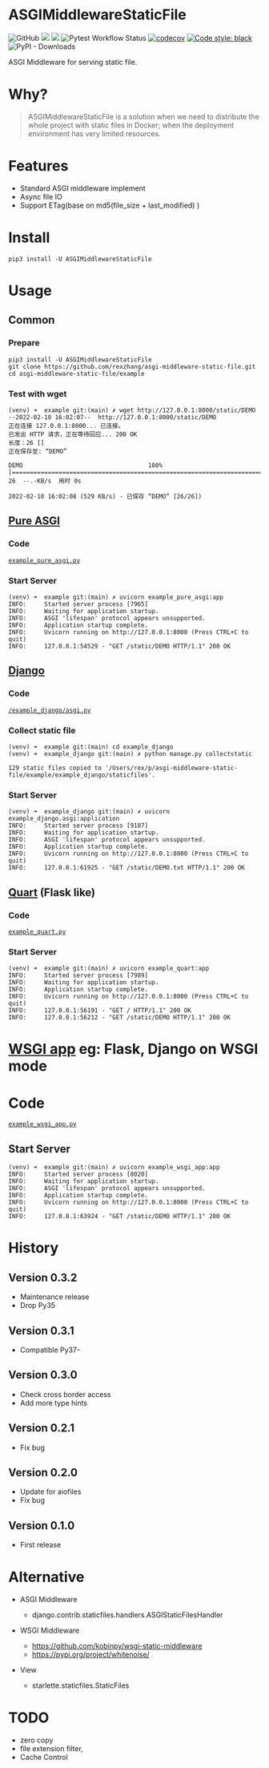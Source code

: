 # ASGIMiddlewareStaticFile

![GitHub](https://img.shields.io/github/license/rexzhang/asgi-middleware-static-file)
[![](https://img.shields.io/pypi/v/ASGIMiddlewareStaticFile.svg)](https://pypi.org/project/ASGIMiddlewareStaticFile/)
[![](https://img.shields.io/pypi/pyversions/ASGIMiddlewareStaticFile.svg)](https://pypi.org/project/ASGIMiddlewareStaticFile/)
![Pytest Workflow Status](https://github.com/rexzhang/asgi-middleware-static-file/actions/workflows/check-pytest.yaml/badge.svg)
[![codecov](https://codecov.io/gh/rexzhang/asgi-middleware-static-file/branch/main/graph/badge.svg?token=083O4RHEZE)](https://codecov.io/gh/rexzhang/asgi-middleware-static-file)
[![Code style: black](https://img.shields.io/badge/code%20style-black-000000.svg)](https://github.com/psf/black)
![PyPI - Downloads](https://img.shields.io/pypi/dm/ASGIMiddlewareStaticFile)

ASGI Middleware for serving static file.

# Why?

> ASGIMiddlewareStaticFile is a solution when we need to distribute the whole project with static files in Docker; when the deployment environment has very limited resources.

# Features

- Standard ASGI middleware implement
- Async file IO
- Support ETag(base on md5(file_size + last_modified) )

# Install

```shell
pip3 install -U ASGIMiddlewareStaticFile
```

# Usage

## Common

### Prepare
```shell
pip3 install -U ASGIMiddlewareStaticFile
git clone https://github.com/rexzhang/asgi-middleware-static-file.git
cd asgi-middleware-static-file/example
```

### Test with wget
```shell
(venv) ➜  example git:(main) ✗ wget http://127.0.0.1:8000/static/DEMO
--2022-02-10 16:02:07--  http://127.0.0.1:8000/static/DEMO
正在连接 127.0.0.1:8000... 已连接。
已发出 HTTP 请求，正在等待回应... 200 OK
长度：26 []
正在保存至: “DEMO”

DEMO                                   100%[===========================================================================>]      26  --.-KB/s  用时 0s      

2022-02-10 16:02:08 (529 KB/s) - 已保存 “DEMO” [26/26])
```

## [Pure ASGI](https://asgi.readthedocs.io/en/latest/introduction.html)
### Code 
[`example_pure_asgi.py`](example/example_pure_asgi.py)

### Start Server
```shell
(venv) ➜  example git:(main) ✗ uvicorn example_pure_asgi:app
INFO:     Started server process [7965]
INFO:     Waiting for application startup.
INFO:     ASGI 'lifespan' protocol appears unsupported.
INFO:     Application startup complete.
INFO:     Uvicorn running on http://127.0.0.1:8000 (Press CTRL+C to quit)
INFO:     127.0.0.1:54529 - "GET /static/DEMO HTTP/1.1" 200 OK
```

## [Django](https://docs.djangoproject.com/en/3.1/howto/deployment/asgi/)

### Code
[`/example_django/asgi.py`](example/example_django/example_django/asgi.py)

### Collect static file
```shell
(venv) ➜  example git:(main) cd example_django 
(venv) ➜  example_django git:(main) ✗ python manage.py collectstatic

129 static files copied to '/Users/rex/p/asgi-middleware-static-file/example/example_django/staticfiles'.
```

### Start Server
```shell
(venv) ➜  example_django git:(main) ✗ uvicorn example_django.asgi:application
INFO:     Started server process [9107]
INFO:     Waiting for application startup.
INFO:     ASGI 'lifespan' protocol appears unsupported.
INFO:     Application startup complete.
INFO:     Uvicorn running on http://127.0.0.1:8000 (Press CTRL+C to quit)
INFO:     127.0.0.1:61925 - "GET /static/DEMO.txt HTTP/1.1" 200 OK

```

## [Quart](https://pgjones.gitlab.io/quart/tutorials/quickstart.html) (Flask like)

### Code 
[`example_quart.py`](example/example_quart.py)

### Start Server
```shell
(venv) ➜  example git:(main) ✗ uvicorn example_quart:app    
INFO:     Started server process [7989]
INFO:     Waiting for application startup.
INFO:     Application startup complete.
INFO:     Uvicorn running on http://127.0.0.1:8000 (Press CTRL+C to quit)
INFO:     127.0.0.1:56191 - "GET / HTTP/1.1" 200 OK
INFO:     127.0.0.1:56212 - "GET /static/DEMO HTTP/1.1" 200 OK
```

# [WSGI app](https://www.python.org/dev/peps/pep-3333/) eg: Flask, Django on WSGI mode

# Code 
[`example_wsgi_app.py`](example/example_wsgi_app.py)

## Start Server
```shell
(venv) ➜  example git:(main) ✗ uvicorn example_wsgi_app:app
INFO:     Started server process [8020]
INFO:     Waiting for application startup.
INFO:     ASGI 'lifespan' protocol appears unsupported.
INFO:     Application startup complete.
INFO:     Uvicorn running on http://127.0.0.1:8000 (Press CTRL+C to quit)
INFO:     127.0.0.1:63924 - "GET /static/DEMO HTTP/1.1" 200 OK
```

# History

## Version 0.3.2
- Maintenance release
- Drop Py35

## Version 0.3.1
- Compatible Py37-

## Version 0.3.0
- Check cross border access
- Add more type hints

## Version 0.2.1
- Fix bug

## Version 0.2.0
- Update for aiofiles
- Fix bug

## Version 0.1.0
- First release

# Alternative

- ASGI Middleware
    - django.contrib.staticfiles.handlers.ASGIStaticFilesHandler

- WSGI Middleware
    - <https://github.com/kobinpy/wsgi-static-middleware>
    - <https://pypi.org/project/whitenoise/>

- View
    - starlette.staticfiles.StaticFiles

# TODO

- zero copy
- file extension filter,
- Cache Control
